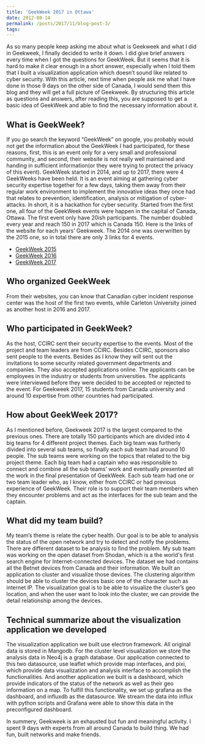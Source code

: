 ```yaml
---
title: 'GeekWeek 2017 in Ottawa'
date: 2012-08-14
permalink: /posts/2017/11/blog-post-3/
tags:
---
```


As so many people keep asking me about what is Geekweek and what I did in Geekweek, I finally decided to write it down. I did give brief answers every time when I got the questions for GeekWeek. But it seems that it is hard to make it clear enough in a short answer, especially when I told them that I built a visualization application which doesn’t sound like related to cyber security. With this article, next time when people ask me what I have done in those 9 days on the other side of Canada, I would send them this blog and they will get a full picture of Geekweek.  By structuring this article as questions and answers, after reading this, you are supposed to get a basic idea of GeekWeek and able to find the necessary information about it.

What is GeekWeek?
------
If you go search the keyword “GeekWeek” on google, you probably would not get the information about the GeekWeek I had participated, for these reasons, first, this is an event only for a very small and professional community, and second, their website is not really well maintained and handing in sufficient information(or they were trying to protect the privacy of this event). GeekWeek started in 2014, and up to 2017, there were 4 GeekWeeks have been held.  It is an event aiming at gathering cyber security expertise together for a few days, taking them away from their regular work environment to implement the innovative ideas they once had that relates to prevention, identification, analysis or mitigation of cyber-attacks. In short, it is a hackathon for cyber security. Started from the first one, all four of the GeekWeek events were happen in the capital of Canada, Ottawa.  The first event only have 20ish participants. The number doubled every year and reach 150 in 2017 which is Canada 150. Here is the links of the website for each years’ Geekweek. The 2014 one was overwritten by the 2015 one, so in total there are only 3 links for 4 events.
* <a href="https://g33kw33k.ca/2015/en/">GeekWeek 2015</a>
* <a href="https://g33kw33k.ca/2016/en/">GeekWeek 2016</a>
* <a href="https://g33kw33k.ca/en/">GeekWeek 2017</a>


Who organized GeekWeek
------
From their websites, you can know that Canadian cyber incident response center was the host of the first two events, while Carleton University joined as another host in 2016 and 2017. 

Who participated in GeekWeek?
------
As the host, CCIRC sent their security expertise to the events. Most of the project and team leaders are from CCIRC. Besides CCIRC, sponsors also sent people to the events. Besides as I know they will sent out the invitations to some security related government departments and companies. They also accepted applications online. The applicants can be employees in the industry or students from universities. The applicants were interviewed before they were decided to be accepted or rejected to the event. For Geekweek 2017, 15 students from Canada university and around 10 expertise from other countries had participated.

How about GeekWeek 2017?
------
As I mentioned before, Geekweek 2017 is the largest compared to the previous ones. There are totally 150 participants which are divided into 4 big teams for 4 different project themes.  Each big team was furtherly divided into several sub teams, so finally each sub team had around 10 people. The sub teams were working on the topics that related to the big project theme. Each big team had a captain who was responsible to connect and combine all the sub teams’ work and eventually presented all the work in the final presentation of GeekWeek. Each sub team had one or two team leader who, as I know, either from CCIRC or had previous experience of GeekWeek. Their role is to support their team members when they encounter problems and act as the interfaces for the sub team and the captain.


What did my team build?
------
My team’s theme is relate the cyber health. Our goal is to be able to analysis the status of the open network and try to detect and notify the problems. There are different dataset to be analysis to find the problem. My sub team was working on the open dataset from Shodan, which is a the world's first search engine for Internet-connected devices. The dataset we had contains all the Betnet devices from Canada and their information. We built an application to cluster and visualize those devices. The clustering algorithm should be able to cluster the devices basic one of the character such as internet IP. The visualization goal is to be able to visualize the cluster’s geo location, and when the user want to look into the cluster, we can provide the detail relationship among the devices.

Technical summarize about the visualization application we developed
------
The visualization application we built use electron framework. All original data is stored in Mangodb. For the cluster level visualization we store the analysis data in Neo4j is a graph database. Our application connected to this two datasource, use leaflet which provide map interfaces, and pixi, which provide data visualization and analysis interface to accomplish the functionalities. And another application we built is a dashboard, which provide indicators of the status of the network as well as their geo information on a map. To fulfill this functionality, we set up  grafana as the dashboard, and influxdb as the datasource. We stream the data into influx with python scripts and Grafana were able to show this data in the preconfigured dashboard.


In summery, Geekweek is an exhausted but fun and meaningful activity. I spent 9 days with experts from all around Canada to build thing. We had fun, built networks and make friends.
